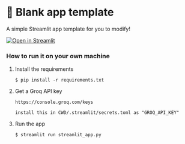 # 🎈 Blank app template

A simple Streamlit app template for you to modify!

[![Open in Streamlit](https://static.streamlit.io/badges/streamlit_badge_black_white.svg)](https://blank-app-template.streamlit.app/)

### How to run it on your own machine

1. Install the requirements

   ```
   $ pip install -r requirements.txt
   ```

2. Get a Groq API key
   
   ```
   https://console.groq.com/keys

   install this in CWD/.streamlit/secrets.toml as "GROQ_API_KEY"
   ```

4. Run the app

   ```
   $ streamlit run streamlit_app.py
   ```
